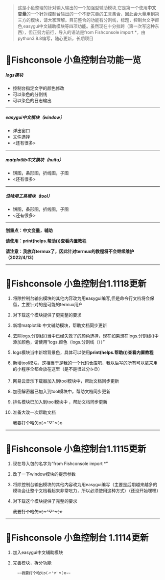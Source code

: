> 这是小鱼整理的针对输入输出的一个加强型辅助模块,它是第一个使用**中文变量**的一个针对控制台输出的一个不断完善的工具集合，因此会大量用到第三方的模块，请大家理解。目前整合的功能有分割线，标题，控制台文字颜色,easygui中文辅助模块等四项功能。虽然现在十分拉跨（第一次写这种东西），但正努力前行，导入的语法是from Fishconsole import *，由python3.8.8编写，随心更新，长期项目

# 🦈Fishconsole 小鱼控制台功能一览
##### logs模块
- 控制台指定文字的颜色修改
- 可以染色的分割线
- 可以染色的日志输出

------------

##### easygui中文模块（window）
- 弹出窗口
- 文件选择
- <还有很多>

------------

##### matplotlib中文模块（huitu）
- 饼图，条形图，折线图，子图
- <还有很多>

------------

##### 没啥用工具模块（tool）
- 饼图，条形图，折线图，子图
- <还有很多>

------------





**划重点：中文变量，辅助**

**请使用：print(helps.帮助())查看内置教程**

**请注意：我放弃termux了，因此针对termux的教程将不会继续维护（2022/4/13）**

------------

# 🦈Fishconsole 小鱼控制台1.1118更新


1. 将除控制台输出模块的其他内容改为用easygui编写,但是命令行文档将会保留，主要针对的是可能的termux用户


2. 对下载这个模块提供了更完整的要求 


3.  新增matplotlib 中文辅助模块，帮助文档同步更新


4.  去除logs.分割线()当中已经失效了的颜色选择，现在如果想在logs.分割线()中添加颜色，请使用“logs.颜色（logs.分割线（））”

   
5.  logs模块当中新增背景色，具体可以使用**print(helps.帮助())查看内置教程**


6. 新增tool模块，这相当于是我的一个代码仓库吧，我以后写的所有可以拿来用的小程序全都会放在这里（是不是很过分☕😉）


7. 网易云音乐下载器加入到tool模块中，帮助文档同步更新


8. 加密解密器已加入到tool模块中，帮助文档同步更新


9. 排名模块已加入到tool模块中 ，帮助文档同步更新


10. 准备大改一次帮助文档


      ~~我要打个哈欠o(〃'▽'〃)o~~

------------

# 🦈Fishconsole 小鱼控制台1.1115更新
1. 现在导入包的名字为“from Fishconsole import *”
2. 改了一下window模块的提示参数
3. 将除控制台输出模块的其他内容改为用easygui编写（主要是后期越来越多的模块会让整个文档看起来非常吃力，所以必须使用这种方式）（还没开始嘿嘿）
4. 对下载这个模块提供了完整的要求 
   

      ~~我要打个哈欠o(〃'▽'〃)o~~

------------

# 🦈Fishconsole 小鱼控制台 1.1114更新
1. 加入easygui中文辅助模块
2. 完善模块，拆分功能

         ~~我要打个哈欠o(〃'▽'〃)o~~
